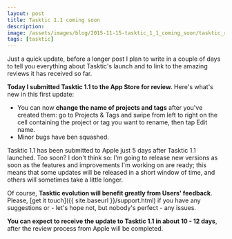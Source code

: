 ```yaml
---
layout: post
title: Tasktic 1.1 coming soon
description:
image: /assets/images/blog/2015-11-15-tasktic_1_1_coming_soon/tasktic_rename_project_and_tags.png
tags: [tasktic]
---
```

Just a quick update, before a longer post I plan to write in a couple of days to tell you everything about Tasktic's launch and to link to the amazing reviews it has received so far.

**Today I submitted Tasktic 1.1 to the App Store for review.** Here's what's new in this first update:

-   You can now **change the name of projects and tags** after you've created them: go to Projects & Tags and swipe from left to right on the cell containing the project or tag you want to rename, then tap Edit name.
-   Minor bugs have ben squashed.

Tasktic 1.1 has been submitted to Apple just 5 days after Tasktic 1.1 launched. Too soon? I don't think so: I'm going to release new versions as soon as the features and improvements I'm working on are ready; this means that some updates will be released in a short window of time, and others will sometimes take a little longer.

Of course, **Tasktic evolution will benefit greatly from Users' feedback**. Please, [get it touch]({{ site.baseurl }}/support.html) if you have any suggestions or - let's hope not, but nobody's perfect - any issues.

**You can expect to receive the update to Tasktic 1.1 in about 10 - 12 days**, after the review process from Apple will be completed.